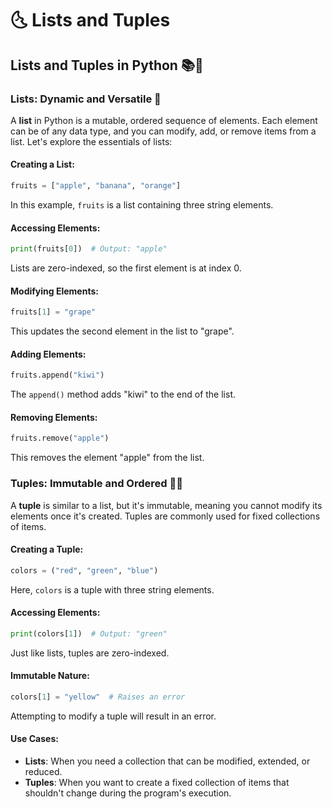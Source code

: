 # 🌜 Lists and Tuples

## Lists and Tuples in Python 📚🔄

### Lists: Dynamic and Versatile 🚀

A **list** in Python is a mutable, ordered sequence of elements. Each element can be of any data type, and you can modify, add, or remove items from a list. Let's explore the essentials of lists:

#### Creating a List:

```python
fruits = ["apple", "banana", "orange"]
```

In this example, `fruits` is a list containing three string elements.

#### Accessing Elements:

```python
print(fruits[0])  # Output: "apple"
```

Lists are zero-indexed, so the first element is at index 0.

#### Modifying Elements:

```python
fruits[1] = "grape"
```

This updates the second element in the list to "grape".

#### Adding Elements:

```python
fruits.append("kiwi")
```

The `append()` method adds "kiwi" to the end of the list.

#### Removing Elements:

```python
fruits.remove("apple")
```

This removes the element "apple" from the list.

### Tuples: Immutable and Ordered 🔄🧊

A **tuple** is similar to a list, but it's immutable, meaning you cannot modify its elements once it's created. Tuples are commonly used for fixed collections of items.

#### Creating a Tuple:

```python
colors = ("red", "green", "blue")
```

Here, `colors` is a tuple with three string elements.

#### Accessing Elements:

```python
print(colors[1])  # Output: "green"
```

Just like lists, tuples are zero-indexed.

#### Immutable Nature:

```python
colors[1] = "yellow"  # Raises an error
```

Attempting to modify a tuple will result in an error.

#### Use Cases:

* **Lists**: When you need a collection that can be modified, extended, or reduced.
* **Tuples**: When you want to create a fixed collection of items that shouldn't change during the program's execution.
